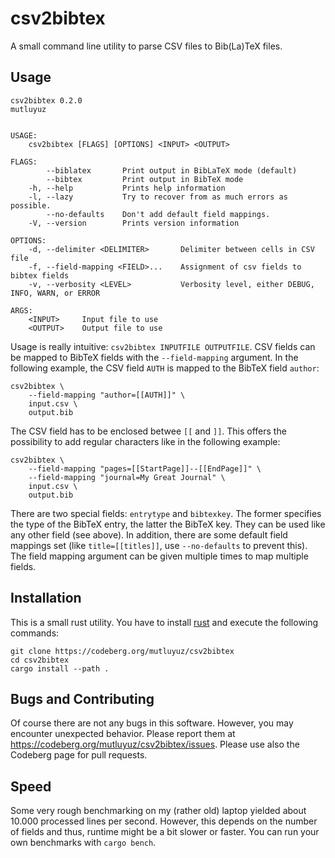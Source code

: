 # csv2bibtex

A small command line utility to parse CSV files to Bib(La)TeX files.


## Usage

```
csv2bibtex 0.2.0
mutluyuz


USAGE:
    csv2bibtex [FLAGS] [OPTIONS] <INPUT> <OUTPUT>

FLAGS:
        --biblatex       Print output in BibLaTeX mode (default)
        --bibtex         Print output in BibTeX mode
    -h, --help           Prints help information
    -l, --lazy           Try to recover from as much errors as possible.
        --no-defaults    Don't add default field mappings.
    -V, --version        Prints version information

OPTIONS:
    -d, --delimiter <DELIMITER>       Delimiter between cells in CSV file
    -f, --field-mapping <FIELD>...    Assignment of csv fields to bibtex fields
    -v, --verbosity <LEVEL>           Verbosity level, either DEBUG, INFO, WARN, or ERROR

ARGS:
    <INPUT>     Input file to use
    <OUTPUT>    Output file to use
```

Usage is really intuitive: `csv2bibtex INPUTFILE OUTPUTFILE`. CSV fields can be 
mapped to BibTeX fields with the `--field-mapping` argument. In the following 
example, the CSV field `AUTH` is mapped to the BibTeX field `author`:

```
csv2bibtex \
    --field-mapping "author=[[AUTH]]" \
    input.csv \
    output.bib
```

The CSV field has to be enclosed betwee `[[` and `]]`. This offers the 
possibility to add regular characters like in the following example:

```
csv2bibtex \
    --field-mapping "pages=[[StartPage]]--[[EndPage]]" \
    --field-mapping "journal=My Great Journal" \
    input.csv \
    output.bib
```

There are two special fields: `entrytype` and `bibtexkey`. The former specifies 
the type of the BibTeX entry, the latter the BibTeX key. They can be used like 
any other field (see above). In addition, there are some default field mappings 
set (like `title=[[titles]]`, use `--no-defaults` to prevent this).
The field mapping argument can be given multiple times to map multiple fields.


## Installation

This is a small rust utility. You have to install 
[rust](https://www.rust-lang.org/) and execute the following commands:

```
git clone https://codeberg.org/mutluyuz/csv2bibtex
cd csv2bibtex
cargo install --path .
```


## Bugs and Contributing

Of course there are not any bugs in this software. However, you may encounter 
unexpected behavior. Please report them at 
https://codeberg.org/mutluyuz/csv2bibtex/issues.
Please use also the Codeberg page for pull requests.

## Speed

Some very rough benchmarking on my (rather old) laptop yielded about 10.000
processed lines per second. However, this depends on the number of fields and
thus, runtime might be a bit slower or faster. You can run your own benchmarks
with `cargo bench`.
